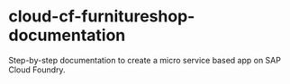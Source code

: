 # cloud-cf-furnitureshop-documentation
Step-by-step documentation to create a micro service based app on SAP Cloud Foundry.
